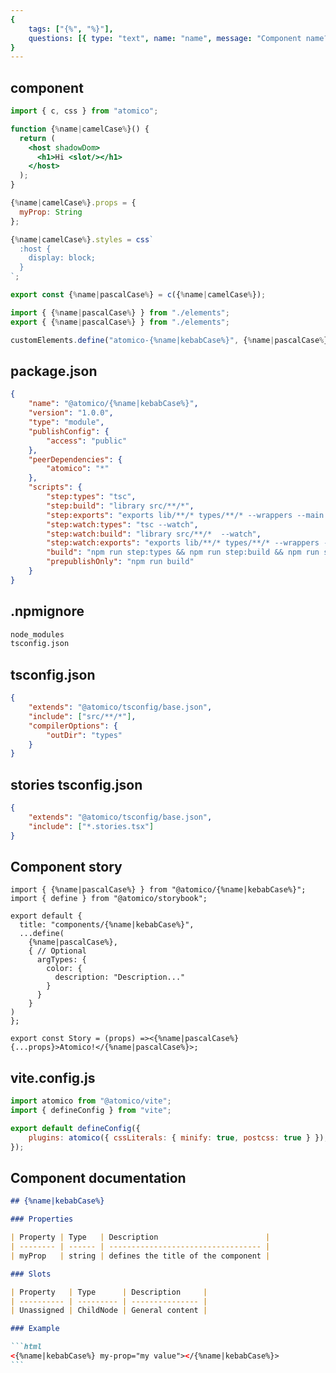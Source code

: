 ```yaml
---
{
    tags: ["{%", "%}"],
    questions: [{ type: "text", name: "name", message: "Component name?" }],
}
---
```


## component

```jsx {%name|kebabCase%}/src/elements.tsx
import { c, css } from "atomico";

function {%name|camelCase%}() {
  return (
    <host shadowDom>
      <h1>Hi <slot/></h1>
    </host>
  );
}

{%name|camelCase%}.props = {
  myProp: String
};

{%name|camelCase%}.styles = css`
  :host {
    display: block;
  }
`;

export const {%name|pascalCase%} = c({%name|camelCase%});
```

```jsx {%name|kebabCase%}/src/index.tsx
import { {%name|pascalCase%} } from "./elements";
export { {%name|pascalCase%} } from "./elements";

customElements.define("atomico-{%name|kebabCase%}", {%name|pascalCase%});
```

## package.json

```json {%name|kebabCase%}/package.json
{
    "name": "@atomico/{%name|kebabCase%}",
    "version": "1.0.0",
    "type": "module",
    "publishConfig": {
        "access": "public"
    },
    "peerDependencies": {
        "atomico": "*"
    },
    "scripts": {
        "step:types": "tsc",
        "step:build": "library src/**/*",
        "step:exports": "exports lib/**/* types/**/* --wrappers --main define",
        "step:watch:types": "tsc --watch",
        "step:watch:build": "library src/**/*  --watch",
        "step:watch:exports": "exports lib/**/* types/**/* --wrappers --main define --watch",
        "build": "npm run step:types && npm run step:build && npm run step:exports",
        "prepublishOnly": "npm run build"
    }
}
```

## .npmignore

```txt {%name|kebabCase%}/.npmignore
node_modules
tsconfig.json
```

## tsconfig.json

```json {%name|kebabCase%}/tsconfig.json
{
    "extends": "@atomico/tsconfig/base.json",
    "include": ["src/**/*"],
    "compilerOptions": {
        "outDir": "types"
    }
}
```

## stories tsconfig.json

```json {%name|kebabCase%}/src/stories/tsconfig.json
{
    "extends": "@atomico/tsconfig/base.json",
    "include": ["*.stories.tsx"]
}
```

## Component story

```tsx {%name|kebabCase%}/src/stories/index.stories.tsx
import { {%name|pascalCase%} } from "@atomico/{%name|kebabCase%}";
import { define } from "@atomico/storybook";

export default {
  title: "components/{%name|kebabCase%}",
  ...define(
    {%name|pascalCase%},
    { // Optional
      argTypes: {
        color: {
          description: "Description..."
        }
      }
    }
)
};

export const Story = (props) =><{%name|pascalCase%} {...props}>Atomico!</{%name|pascalCase%}>;
```

## vite.config.js

```js {%name|kebabCase%}/vite.config.js
import atomico from "@atomico/vite";
import { defineConfig } from "vite";

export default defineConfig({
    plugins: atomico({ cssLiterals: { minify: true, postcss: true } }),
});
```

## Component documentation

````markdown {%name|kebabCase%}/README.md
## {%name|kebabCase%}

### Properties

| Property | Type   | Description                        |
| -------- | ------ | ---------------------------------- |
| myProp   | string | defines the title of the component |

### Slots

| Property   | Type      | Description     |
| ---------- | --------- | --------------- |
| Unassigned | ChildNode | General content |

### Example

```html
<{%name|kebabCase%} my-prop="my value"></{%name|kebabCase%}>
```
````
